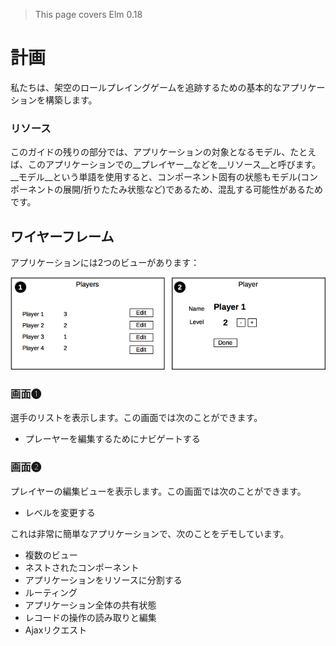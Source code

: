 > This page covers Elm 0.18

# 計画

私たちは、架空のロールプレイングゲームを追跡するための基本的なアプリケーションを構築します。

### リソース

このガイドの残りの部分では、アプリケーションの対象となるモデル、たとえば、このアプリケーションでの__プレイヤー__などを__リソース__と呼びます。__モデル__という単語を使用すると、コンポーネント固有の状態もモデル(コンポーネントの展開/折りたたみ状態など)であるため、混乱する可能性があるためです。

## ワイヤーフレーム

アプリケーションには2つのビューがあります：

![計画](01-planning.png)

### 画面➊

選手のリストを表示します。この画面では次のことができます。

- プレーヤーを編集するためにナビゲートする

### 画面➋

プレイヤーの編集ビューを表示します。この画面では次のことができます。

- レベルを変更する

これは非常に簡単なアプリケーションで、次のことをデモしています。

- 複数のビュー
- ネストされたコンポーネント
- アプリケーションをリソースに分割する
- ルーティング
- アプリケーション全体の共有状態
- レコードの操作の読み取りと編集
- Ajaxリクエスト

